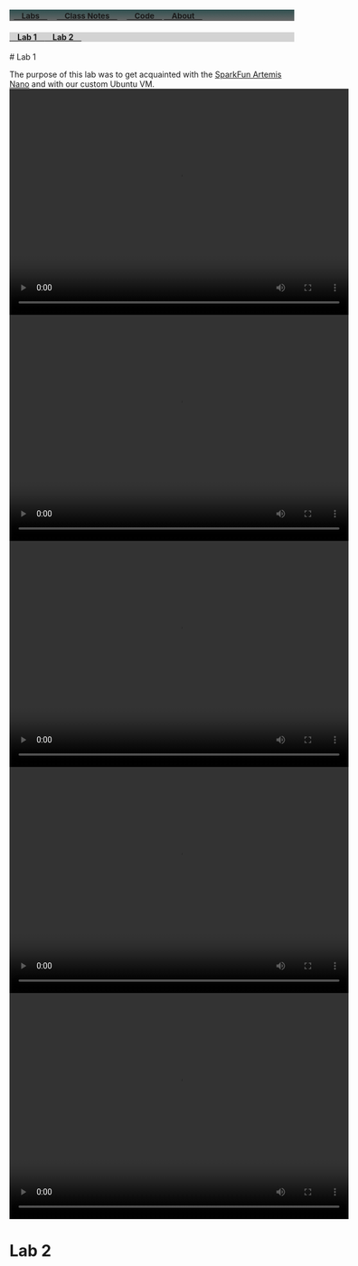 <h3 style="color:White;background-image:linear-gradient(DarkSlateGray,DimGray)">&nbsp; <small>
<a href="./labs.html">&emsp;Labs&emsp;</a>&emsp;
<a href="https://github.com/kreismit/ECE4960/tree/master/Notes">&emsp;Class Notes&emsp;</a>&emsp;
<a href="https://github.com/kreismit/ECE4960/tree/master/">&emsp;Code&emsp;</a>
<a href="./index.html">&emsp;About&emsp;</a></small>
</h3>
<h4 style="background-color:LightGray"><a href="#Lab 1">&emsp;Lab 1&emsp;</a><a href="#Lab 2">&emsp;Lab 2&emsp;</a></h4>
# Lab 1

The purpose of this lab was to get acquainted with the [SparkFun Artemis Nano](https://www.sparkfun.com/products/15443) and with our custom Ubuntu VM.
<video width="600" height="400"><source src="Lab1/Videos/Blink.mp4" type="video/mp4"></video>
<video width="600" height="400"><source src="Lab1/Videos/Serial.mp4" type="video/mp4"></video>
<video width="600" height="400"><source src="Lab1/Videos/Analog.mp4" type="video/mp4"></video>
<video width="600" height="400"><source src="Lab1/Videos/Microphone.mp4" type="video/mp4"></video>
<video width="600" height="400"><source src="Lab1/Videos/WhistleDetect.mp4" type="video/mp4"></video>
# Lab 2
